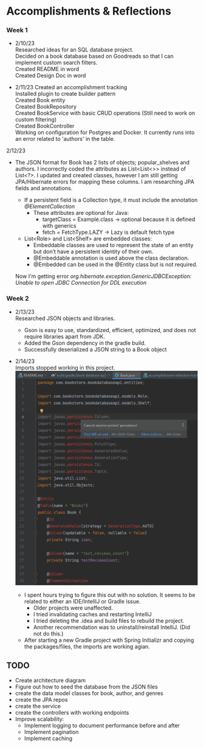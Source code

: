 # Accomplishments & Reflections

### Week 1 
* 2/10/23  
Researched ideas for an SQL database project.   
Decided on a book database based on Goodreads so that I can implement custom search filters.  
Created README in word  
Created Design Doc in word  


* 2/11/23
Created an accomplishment tracking   
Installed plugin to create builder pattern  
Created Book entity  
Created BookRepository  
Created BookService with basic CRUD operations (Still need to work on custom filtering)  
Created BookController  
Working on configuration for Postgres and Docker. It currently runs into an error related to 'authors' in the table.  

2/12/23
* The JSON format for Book has 2 lists of objects; popular_shelves and authors. I incorrectly coded the attributes as List<List<>> instead of List\<?>. I updated and created classes, however I am still getting JPA/Hibernate errors for mapping these columns. I am researching JPA fields and annotations.  
  * If a persistent field is a Collection type, it must include the annotation *@ElementCollection*
    * These attributes are optional for Java:
      * targetClass = Example.class -> optional because it is defined with generics
      * fetch = FetchType.LAZY -> Lazy is default fetch type 
  * List\<Role> and List\<Shelf> are embedded classes:
    * Embeddable classes are used to represent the state of an entity but don’t have a persistent identity of their own.  
    * @Embeddable annotation is used above the class declaration.
    * @Embedded can be used in the @Entity class but is not required.
  

  Now I'm getting error *org.hibernate.exception.GenericJDBCException: Unable to open JDBC Connection for DDL execution*  


### Week 2
* 2/13/23  
  Researched JSON objects and libraries.
    
  * Gson is easy to use, standardized, efficient, optimized, and does not require libraries apart from JDK.
  * Added the Gson dependency in the gradle build.
  * Successfully deserialized a JSON string to a Book object


* 2/14/23  
  Imports stopped working in this project.
    ![](images/import-errors-image.png)
  * I spent hours trying to figure this out with no solution. It seems to be related to either an IDE/IntelliJ or Gradle issue.
    * Older projects were unaffected.
    * I tried invalidating caches and restarting IntelliJ
    * I tried deleting the .idea and build files to rebuild the project.
    * Another recommendation was to uninstall/reinstall IntelliJ. (Did not do this.)
  * After starting a new Gradle project with Spring Initializr and copying the packages/files, the imports are working agian.



## TODO
* Create architecture diagram 
* Figure out how to seed the database from the JSON files  
* create the data model classes for book, author, and genres  
* create the JPA repos  
* create the service  
* create the controllers with working endpoints  
* Improve scalability:
  * Implement logging to document performance before and after
  * Implement pagination
  * Implement caching

